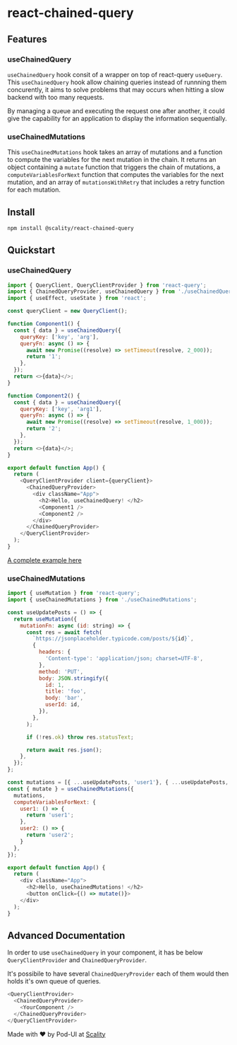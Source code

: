 # react-chained-query

## Features

### useChainedQuery

`useChainedQuery` hook consit of a wrapper on top of react-query `useQuery`. This `useChainedQuery` hook allow chaining queries instead of runnning them concurently, it aims to solve problems that may occurs when hitting a slow backend with too many requests.

By managing a queue and executing the request one after another, it could give the capability for an application to display the information sequentially.

### useChainedMutations

This `useChainedMutations` hook takes an array of mutations and a function to compute the variables for the next mutation in the chain. It returns an object containing a `mutate` function that triggers the chain of mutations, a `computeVariablesForNext` function that computes the variables for the next mutation, and an array of `mutationsWithRetry` that includes a retry function for each mutation.

## Install

```bash
npm install @scality/react-chained-query
```

## Quickstart

### useChainedQuery

```js
import { QueryClient, QueryClientProvider } from 'react-query';
import { ChainedQueryProvider, useChainedQuery } from './useChainedQuery';
import { useEffect, useState } from 'react';

const queryClient = new QueryClient();

function Component1() {
  const { data } = useChainedQuery({
    queryKey: ['key', 'arg'],
    queryFn: async () => {
      await new Promise((resolve) => setTimeout(resolve, 2_000));
      return '1';
    },
  });
  return <>{data}</>;
}

function Component2() {
  const { data } = useChainedQuery({
    queryKey: ['key', 'arg1'],
    queryFn: async () => {
      await new Promise((resolve) => setTimeout(resolve, 1_000));
      return '2';
    },
  });
  return <>{data}</>;
}

export default function App() {
  return (
    <QueryClientProvider client={queryClient}>
      <ChainedQueryProvider>
        <div className="App">
          <h2>Hello, useChainedQuery! </h2>
          <Component1 />
          <Component2 />
        </div>
      </ChainedQueryProvider>
    </QueryClientProvider>
  );
}
```

[A complete example here](https://codesandbox.io/s/use-chained-query-forked-j3mfed?file=/src/App.tsx)

### useChainedMutations

```js
import { useMutation } from 'react-query';
import { useChainedMutations } from './useChainedMutations';

const useUpdatePosts = () => {
  return useMutation({
    mutationFn: async (id: string) => {
      const res = await fetch(
        `https://jsonplaceholder.typicode.com/posts/${id}`,
        {
          headers: {
            'Content-type': 'application/json; charset=UTF-8',
          },
          method: 'PUT',
          body: JSON.stringify({
            id: 1,
            title: 'foo',
            body: 'bar',
            userId: id,
          }),
        },
      );

      if (!res.ok) throw res.statusText;

      return await res.json();
    },
  });
};

const mutations = [{ ...useUpdatePosts, 'user1'}, { ...useUpdatePosts, 'user2'}];
const { mutate } = useChainedMutations({
  mutations,
  computeVariablesForNext: {
    user1: () => {
      return 'user1';
    },
    user2: () => {
      return 'user2';
    }
  },
});

export default function App() {
  return (
    <div className="App">
      <h2>Hello, useChainedMutations! </h2>
      <button onClick={() => mutate()}>
    </div>
  );
}
```

## Advanced Documentation

In order to use `useChainedQuery` in your component, it has be below `QueryClientProvider` and `ChainedQueryProvider`.

It's possibile to have several `ChainedQueryProvider` each of them would then holds it's own queue of queries.

```js
<QueryClientProvider>
  <ChainedQueryProvider>
    <YourComponent />
  </ChainedQueryProvider>
</QueryClientProvider>
```

Made with ❤️ by Pod-UI at [Scality](https://github.com/scality/)
